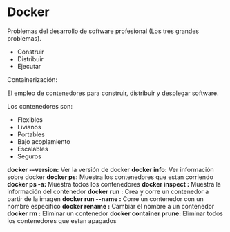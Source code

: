 # Docker

Problemas del desarrollo de software profesional (Los tres grandes problemas).

- Construir
- Distribuir
- Ejecutar

Containerización:

El empleo de contenedores para construir, distribuir y desplegar software.

Los contenedores son:

- Flexibles
- Livianos
- Portables
- Bajo acoplamiento
- Escalables
- Seguros

**docker --version:** Ver la versión de docker
**docker info:** Ver información sobre docker
**docker ps:** Muestra los contenedores que estan corriendo
**docker ps -a:** Muestra todos los contenedores
**docker inspect <container-id>:** Muestra la información del contenedor
**docker run <nombre-imagen>:** Crea y corre un contenedor a partir de la imagen
**docker run --name <nombre-contenedor>:** Corre un contenedor con un nombre especifico
**docker rename <nombre-actual> <nuevo-nombre>:** Cambiar el nombre a un contenedor
**docker rm <nombre-contenedor>:** Eliminar un contenedor
**docker container prune:** Eliminar todos los contenedores que estan apagados

